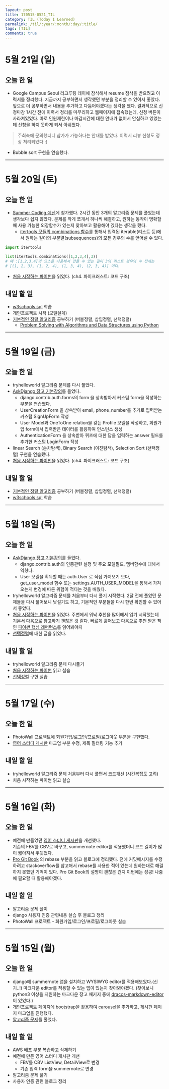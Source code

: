 ```yaml
---
layout: post
title: 170515-0521_TIL
category: TIL (Today I Learned)
permalink: /til/:year/:month/:day/:title/
tags: [TIL]
comments: true
---
```


# 5월 21일 (일)
## 오늘 한 일
- Google Campus Seoul 리크루팅 데이에 참석해서 resume 첨삭을 받으려고 이력서를 정리했다. 지금까지 공부하면서 생각했던 부분을 정리할 수 있어서 좋았다. 앞으로 더 공부하면서 내용을 추가하고 다듬어야겠다는 생각을 했다. 결과적으로 신청마감 1시간 전에 이력서 정리를 마무리하고 웹페이지에 접속했는데, 신청 버튼이 사라져있었다. 따로 인원제한이나 마감시간에 대한 안내가 없어서 안심하고 있었는데 신청을 하지 못하게 되서 아쉬웠다.
> 주최측에 문의했더니 참가가 가능하다는 안내를 받았다. 이력서 리뷰 신청도 정상 처리되었다 :)

- Bubble sort 구현을 연습했다.

---
# 5월 20일 (토)
## 오늘 한 일
- [Summer Coding 예선](https://programmers.co.kr/competitions/18/summercoding-%EC%97%AC%EB%A6%84%EB%B0%A9%ED%95%99-%EC%8A%A4%ED%83%80%ED%8A%B8%EC%97%85-%EC%9D%B8%ED%84%B4-%ED%94%84%EB%A1%9C%EA%B7%B8%EB%9E%A8)에 참가했다. 2시간 동안 3개의 알고리즘 문제를 풀었는데 생각보다 쉽지 않았다. 문제를 작게 쪼개서 하나씩 해결하고, 원하는 동작이 명확할 때 사용 가능한 외장함수가 있는지 찾아보고 활용해야 겠다는 생각을 했다.
	- [itertools 모듈의 combinations 함수](https://docs.python.org/3.5/library/itertools.html?highlight=itertools#itertools.combinations)를 통해서 입력된 iterable(리스트 등)에서 원하는 길이의 부분열(subsequences)의 모든 경우의 수를 얻어낼 수 있다.

```python
import itertools

list(itertools.combinations([1,2,3,4],3))
# 예 :[1,2,3,4]의 요소를 사용해서 만들 수 있는 길이 3의 리스트 경우의 수 전체는
# [(1, 2, 3), (1, 2, 4), (1, 3, 4), (2, 3, 4)] 이다.
```
- [처음 시작하는 파이썬](http://www.hanbit.co.kr/store/books/look.php?p_code=B2827459900)을 읽었다. (ch4. 파이크러스트: 코드 구조)


## 내일 할 일
- [w3schools sql](https://www.w3schools.com/sql/) 학습
- 개인프로젝트 시작 (모델설계)
- [기본적인 정렬 알고리즘](https://www.inflearn.com/course-status-2/) 공부하기 (버블정렬, 삽입정렬, 선택정렬)
	- [Problem Solving with Algorithms and Data Structures using Python](http://interactivepython.org/runestone/static/pythonds/SortSearch/Objectives.html)

---

# 5월 19일 (금)
## 오늘 한 일
- tryhelloworld 알고리즘 문제를 다시 풀었다.
- [AskDjango 장고 기본강의](https://nomade.kr/vod/django/)를 들었다.
 	- django.contrib.auth.forms의 form 을 상속받아서 커스텀 form을 작성하는 부분을 연습했다.
	- UserCreationForm 을 상속받아 email, phone_number를 추가로 입력받는 커스텀 SignUpForm 작성
	- User Model과 OneToOne relation을 갖는 Profile 모델을 작성하고, 회원가입 form에서 입력받은 데이터를 활용하여 인스턴스 생성
	- AuthenticationForm 을 상속받아 퀴즈에 대한 답을 입력하는 answer 필드를 추가한 커스텀 LoginForm 작성
- linear Search (순차탐색), Binary Search (이진탐색), Selection Sort (선택정렬) 구현을 연습했다.
- [처음 시작하는 파이썬](http://www.hanbit.co.kr/store/books/look.php?p_code=B2827459900)을 읽었다. (ch4. 파이크러스트: 코드 구조)


## 내일 할 일
- [기본적인 정렬 알고리즘](https://www.inflearn.com/course-status-2/) 공부하기 (버블정렬, 삽입정렬, 선택정렬)
- [w3schools sql](https://www.w3schools.com/sql/) 학습

---
# 5월 18일 (목)
## 오늘 한 일
- [AskDjango 장고 기본강의](https://nomade.kr/vod/django/)를 들었다.
	- django.contrib.auth의 인증관련 설정 및 주요 모델필드, 멤버함수에 대해서 익혔다.
	- User 모델을 획득할 때는 auth.User 로 직접 가져오기 보다,    
	  get_user_model 함수 또는 settings.AUTH_USER_MODEL을 통해서 가져오는게 변경에 따른 위험이 적다는 것을 배웠다.
-  tryhelloworld 알고리즘 문제를 처음부터 다시 풀기 시작했다. 2달 전에 풀었던 문제들을 다시 풀어보니 낯설기도 하고, 기본적인 부분들을 다시 한번 확인할 수 있어서 좋았다.
- [처음 시작하는 파이썬](http://www.hanbit.co.kr/store/books/look.php?p_code=B2827459900)을 읽었다. 주변에서 워낙 추천을 많이해서 읽기 시작했는데 기본서 다음으로 참고하기 괜찮은 것 같다. 빠르게 훑어보고 다음으로 추천 받은 책인 [파이썬 핵심 레퍼런스](http://www.kyobobook.co.kr/product/detailViewKor.laf?ejkGb=KOR&mallGb=KOR&barcode=9788966261901&orderClick=LAG&Kc=)를 읽어봐야지
- [선택정렬](https://ko.wikipedia.org/wiki/%EC%84%A0%ED%83%9D_%EC%A0%95%EB%A0%AC)에 대한 글을 읽었다.

## 내일 할 일
- tryhelloworld 알고리즘 문제 다시풀기
- [처음 시작하는 파이썬](http://www.hanbit.co.kr/store/books/look.php?p_code=B2827459900) 읽고 실습
- [선택정렬](https://ko.wikipedia.org/wiki/%EC%84%A0%ED%83%9D_%EC%A0%95%EB%A0%AC) 구현 실습


---
# 5월 17일 (수)
## 오늘 한 일
- PhotoWall 프로젝트에 회원가입/로그인/프로필/로그아웃 부분을 구현했다.
- [영어 스터디 게시판](http://sunshinenglish.pythonanywhere.com/) 마크업 부분 수정, 제목 필터링 기능 추가

## 내일 할 일
- tryhelloworld 알고리즘 문제 처음부터 다시 풀면서 코드개선 (시간복잡도 고려)
- 처음 시작하는 파이썬 읽고 실습

---
# 5월 16일 (화)
## 오늘 한 일
- 예전에 만들었던 [영어 스터디 게시판](http://sunshinenglish.pythonanywhere.com/)을 개선했다. 		
 기존의 FBV를 CBV로 바꾸고, summernote editor를 적용했더니 코드 길이가 많이 짧아져서 뿌듯했다.
- [Pro Git Book](https://git-scm.com/book/ko/v2/Git-%EB%8F%84%EA%B5%AC-%ED%9E%88%EC%8A%A4%ED%86%A0%EB%A6%AC-%EB%8B%A8%EC%9E%A5%ED%95%98%EA%B8%B0) 의 rebase 부분을 읽고 블로그에 정리했다. 전에 커밋메시지를 수정하려고 stackoverflow를 참고해서 rebase를 사용한 적이 있는데 원하는대로 해결하지 못했던 기억이 있다. Pro Git Book의 설명이 괜찮은 건지 이번에는 성공! 나중에 필요할 때 활용해야겠다.

## 내일 할 일
- 알고리즘 문제 풀이
- django 사용자 인증 관련내용 실습 후 블로그 정리
- PhotoWall 프로젝트 - 회원가입/로그인/프로필/로그아웃 실습

---

# 5월 15일 (월)

## 오늘 한 일
- django에 summernote 앱을 설치하고 WYSIWYG editor를 적용해보았다.(신기..!) 마크다운 editor를 적용할 수 있는 앱이 있는지 찾아봐야겠다. (찾아보니 python3 이상을 지원하는 마크다운 장고 패키지 중에 [dracos-markdown-editor](https://github.com/agusmakmun/dracos-markdown-editor)이 있었다.)
- [개인프로젝트 페이지](https://zehye.github.io/fastcampus_school/homework/10km/index.html)에 bootstrap을 활용하여 carousel을 추가하고, 게시판 페이지 마크업을 진행했다.
- [알고리즘 문제](https://programmers.co.kr/tryouts/850/intro)를 풀었다.

## 내일 할 일
- AWS 배포 부분 복습하고 삭제하기
- 예전에 만든 영어 스터디 게시판 개선
	- FBV를 CBV ListView, DetailView로 변경
	- 기존 입력 form을 summernote로 변경
- 알고리즘 문제 풀기
- 사용자 인증 관련 블로그 정리

